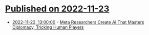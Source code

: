# [Published on 2022-11-23](index.md)

* [2022-11-23, 13:00:00](https://meta.slashdot.org/story/22/11/23/0250203/meta-researchers-create-ai-that-masters-diplomacy-tricking-human-players?utm_source=rss1.0mainlinkanon&utm_medium=feed) - [Meta Researchers Create AI That Masters Diplomacy, Tricking Human Players](https://meta.slashdot.org/story/22/11/23/0250203/meta-researchers-create-ai-that-masters-diplomacy-tricking-human-players?utm_source=rss1.0mainlinkanon&utm_medium=feed)
